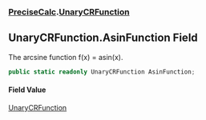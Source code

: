 ### [PreciseCalc](PreciseCalc.md 'PreciseCalc').[UnaryCRFunction](PreciseCalc.UnaryCRFunction.md 'PreciseCalc.UnaryCRFunction')

## UnaryCRFunction.AsinFunction Field

The arcsine function f(x) = asin(x).

```csharp
public static readonly UnaryCRFunction AsinFunction;
```

#### Field Value
[UnaryCRFunction](PreciseCalc.UnaryCRFunction.md 'PreciseCalc.UnaryCRFunction')